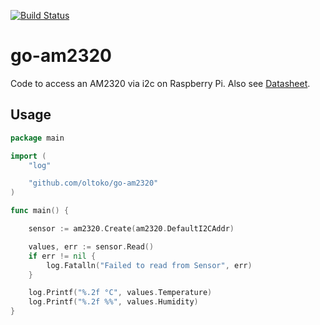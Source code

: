 [![Build Status](https://travis-ci.org/oltoko/go-am2320.svg?branch=master)](https://travis-ci.org/oltoko/go-am2320)

# go-am2320
Code to access an AM2320 via i2c on Raspberry Pi. Also see [Datasheet](https://akizukidenshi.com/download/ds/aosong/AM2320.pdf).

## Usage

```Go
package main

import (
    "log"

    "github.com/oltoko/go-am2320"
)

func main() {

    sensor := am2320.Create(am2320.DefaultI2CAddr)

    values, err := sensor.Read()
    if err != nil {
        log.Fatalln("Failed to read from Sensor", err)
    }

    log.Printf("%.2f °C", values.Temperature)
    log.Printf("%.2f %%", values.Humidity)
}
```
